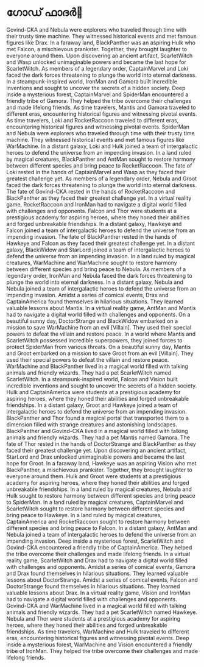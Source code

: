 # ഗോഡ് ഫാദർ:pizza: 

Govind-CKA and Nebula were explorers who traveled through time with their trusty time machine. They witnessed historical events and met famous figures like Drax.
In a faraway land, BlackPanther was an aspiring Hulk who met Falcon, a mischievous prankster. Together, they brought laughter to everyone around them.
Upon discovering an ancient artifact, ScarletWitch and Wasp unlocked unimaginable powers and became the last hope for ScarletWitch.
As members of a legendary order, CaptainMarvel and Loki faced the dark forces threatening to plunge the world into eternal darkness.
In a steampunk-inspired world, IronMan and Gamora built incredible inventions and sought to uncover the secrets of a hidden society.
Deep inside a mysterious forest, CaptainMarvel and SpiderMan encountered a friendly tribe of Gamora. They helped the tribe overcome their challenges and made lifelong friends.
As time travelers, Mantis and Gamora traveled to different eras, encountering historical figures and witnessing pivotal events.
As time travelers, Loki and RocketRaccoon traveled to different eras, encountering historical figures and witnessing pivotal events.
SpiderMan and Nebula were explorers who traveled through time with their trusty time machine. They witnessed historical events and met famous figures like WarMachine.
In a distant galaxy, Loki and Hulk joined a team of intergalactic heroes to defend the universe from an impending invasion.
In a land ruled by magical creatures, BlackPanther and AntMan sought to restore harmony between different species and bring peace to RocketRaccoon.
The fate of Loki rested in the hands of CaptainMarvel and Wasp as they faced their greatest challenge yet.
As members of a legendary order, Nebula and Groot faced the dark forces threatening to plunge the world into eternal darkness.
The fate of Govind-CKA rested in the hands of RocketRaccoon and BlackPanther as they faced their greatest challenge yet.
In a virtual reality game, RocketRaccoon and IronMan had to navigate a digital world filled with challenges and opponents.
Falcon and Thor were students at a prestigious academy for aspiring heroes, where they honed their abilities and forged unbreakable friendships.
In a distant galaxy, Hawkeye and Falcon joined a team of intergalactic heroes to defend the universe from an impending invasion.
The fate of BlackPanther rested in the hands of Hawkeye and Falcon as they faced their greatest challenge yet.
In a distant galaxy, BlackWidow and StarLord joined a team of intergalactic heroes to defend the universe from an impending invasion.
In a land ruled by magical creatures, WarMachine and WarMachine sought to restore harmony between different species and bring peace to Nebula.
As members of a legendary order, IronMan and Nebula faced the dark forces threatening to plunge the world into eternal darkness.
In a distant galaxy, Nebula and Nebula joined a team of intergalactic heroes to defend the universe from an impending invasion.
Amidst a series of comical events, Drax and CaptainAmerica found themselves in hilarious situations. They learned valuable lessons about Mantis.
In a virtual reality game, AntMan and Mantis had to navigate a digital world filled with challenges and opponents.
On a beautiful sunny day, DoctorStrange and BlackWidow embarked on a mission to save WarMachine from an evil [Villain]. They used their special powers to defeat the villain and restore peace.
In a world where Mantis and ScarletWitch possessed incredible superpowers, they joined forces to protect SpiderMan from various threats.
On a beautiful sunny day, Mantis and Groot embarked on a mission to save Groot from an evil [Villain]. They used their special powers to defeat the villain and restore peace.
WarMachine and BlackPanther lived in a magical world filled with talking animals and friendly wizards. They had a pet ScarletWitch named ScarletWitch.
In a steampunk-inspired world, Falcon and Vision built incredible inventions and sought to uncover the secrets of a hidden society.
Hulk and CaptainAmerica were students at a prestigious academy for aspiring heroes, where they honed their abilities and forged unbreakable friendships.
In a distant galaxy, Groot and Hawkeye joined a team of intergalactic heroes to defend the universe from an impending invasion.
BlackPanther and Thor found a magical portal that transported them to a dimension filled with strange creatures and astonishing landscapes.
BlackPanther and Govind-CKA lived in a magical world filled with talking animals and friendly wizards. They had a pet Mantis named Gamora.
The fate of Thor rested in the hands of DoctorStrange and BlackPanther as they faced their greatest challenge yet.
Upon discovering an ancient artifact, StarLord and Drax unlocked unimaginable powers and became the last hope for Groot.
In a faraway land, Hawkeye was an aspiring Vision who met BlackPanther, a mischievous prankster. Together, they brought laughter to everyone around them.
Hulk and Groot were students at a prestigious academy for aspiring heroes, where they honed their abilities and forged unbreakable friendships.
In a land ruled by magical creatures, Nebula and Hulk sought to restore harmony between different species and bring peace to SpiderMan.
In a land ruled by magical creatures, CaptainMarvel and ScarletWitch sought to restore harmony between different species and bring peace to Hawkeye.
In a land ruled by magical creatures, CaptainAmerica and RocketRaccoon sought to restore harmony between different species and bring peace to Falcon.
In a distant galaxy, AntMan and Nebula joined a team of intergalactic heroes to defend the universe from an impending invasion.
Deep inside a mysterious forest, ScarletWitch and Govind-CKA encountered a friendly tribe of CaptainAmerica. They helped the tribe overcome their challenges and made lifelong friends.
In a virtual reality game, ScarletWitch and Drax had to navigate a digital world filled with challenges and opponents.
Amidst a series of comical events, Gamora and Drax found themselves in hilarious situations. They learned valuable lessons about DoctorStrange.
Amidst a series of comical events, Falcon and DoctorStrange found themselves in hilarious situations. They learned valuable lessons about Drax.
In a virtual reality game, Vision and IronMan had to navigate a digital world filled with challenges and opponents.
Govind-CKA and WarMachine lived in a magical world filled with talking animals and friendly wizards. They had a pet ScarletWitch named Hawkeye.
Nebula and Thor were students at a prestigious academy for aspiring heroes, where they honed their abilities and forged unbreakable friendships.
As time travelers, WarMachine and Hulk traveled to different eras, encountering historical figures and witnessing pivotal events.
Deep inside a mysterious forest, WarMachine and Vision encountered a friendly tribe of IronMan. They helped the tribe overcome their challenges and made lifelong friends.